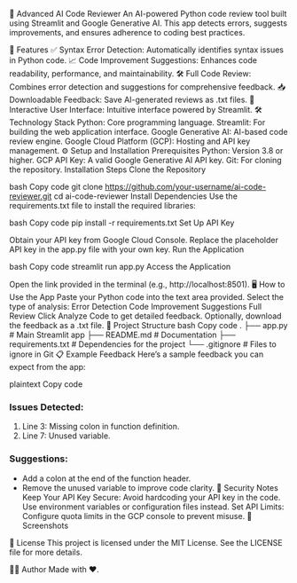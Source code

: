 🌟 Advanced AI Code Reviewer
An AI-powered Python code review tool built using Streamlit and Google Generative AI. This app detects errors, suggests improvements, and ensures adherence to coding best practices.


🚀 Features
✅ Syntax Error Detection: Automatically identifies syntax issues in Python code.
📈 Code Improvement Suggestions: Enhances code readability, performance, and maintainability.
🛠️ Full Code Review: Combines error detection and suggestions for comprehensive feedback.
📥 Downloadable Feedback: Save AI-generated reviews as .txt files.
🎨 Interactive User Interface: Intuitive interface powered by Streamlit.
🛠️ Technology Stack
Python: Core programming language.
Streamlit: For building the web application interface.
Google Generative AI: AI-based code review engine.
Google Cloud Platform (GCP): Hosting and API key management.
⚙️ Setup and Installation
Prerequisites
Python: Version 3.8 or higher.
GCP API Key: A valid Google Generative AI API key.
Git: For cloning the repository.
Installation Steps
Clone the Repository


bash
Copy code
git clone https://github.com/your-username/ai-code-reviewer.git
cd ai-code-reviewer
Install Dependencies Use the requirements.txt file to install the required libraries:

bash
Copy code
pip install -r requirements.txt
Set Up API Key

Obtain your API key from Google Cloud Console.
Replace the placeholder API key in the app.py file with your own key.
Run the Application

bash
Copy code
streamlit run app.py
Access the Application

Open the link provided in the terminal (e.g., http://localhost:8501).
🖥️ How to Use the App
Paste your Python code into the text area provided.
Select the type of analysis:
Error Detection
Code Improvement Suggestions
Full Review
Click Analyze Code to get detailed feedback.
Optionally, download the feedback as a .txt file.
📂 Project Structure
bash
Copy code
.
├── app.py               # Main Streamlit app
├── README.md            # Documentation
├── requirements.txt     # Dependencies for the project
└── .gitignore           # Files to ignore in Git
📋 Example Feedback
Here’s a sample feedback you can expect from the app:

plaintext
Copy code
### Issues Detected:
1. Line 3: Missing colon in function definition.
2. Line 7: Unused variable.

### Suggestions:
- Add a colon at the end of the function header.
- Remove the unused variable to improve code clarity.
🔐 Security Notes
Keep Your API Key Secure: Avoid hardcoding your API key in the code. Use environment variables or configuration files instead.
Set API Limits: Configure quota limits in the GCP console to prevent misuse.
🎨 Screenshots

📝 License
This project is licensed under the MIT License. See the LICENSE file for more details.

👨‍💻 Author
Made with ❤️.
